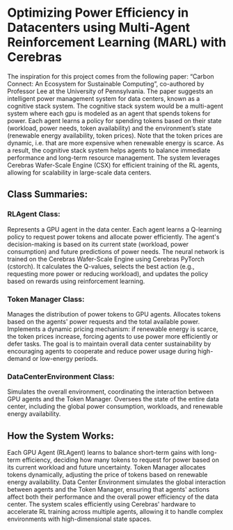 # Optimizing Power Efficiency in Datacenters using Multi-Agent Reinforcement Learning (MARL) with Cerebras
The inspiration for this project comes from the following paper: “Carbon Connect: An Ecosystem for Sustainable Computing”, co-authored by Professor Lee at the University of Pennsylvania. The paper suggests an intelligent power management system for data centers, known as a cognitive stack system.
The cognitive stack system would be a multi-agent system where each gpu is modeled as an agent that spends tokens for power. Each agent learns a policy for spending tokens based on their state (workload, power needs, token availability) and the environment’s state (renewable energy availability, token prices). Note that the token prices are dynamic, i.e. that are more expensive when renewable energy is scarce. As a result, the cognitive stack system helps agents to balance immediate performance and long-term resource management. The system leverages Cerebras Wafer-Scale Engine (CSX) for efficient training of the RL agents, allowing for scalability in large-scale data centers.

## Class Summaries:
### RLAgent Class:
Represents a GPU agent in the data center.
Each agent learns a Q-learning policy to request power tokens and allocate power efficiently.
The agent's decision-making is based on its current state (workload, power consumption) and future predictions of power needs.
The neural network is trained on the Cerebras Wafer-Scale Engine using Cerebras PyTorch (cstorch).
It calculates the Q-values, selects the best action (e.g., requesting more power or reducing workload), and updates the policy based on rewards using reinforcement learning.
### Token Manager Class:
Manages the distribution of power tokens to GPU agents.
Allocates tokens based on the agents' power requests and the total available power.
Implements a dynamic pricing mechanism: if renewable energy is scarce, the token prices increase, forcing agents to use power more efficiently or defer tasks.
The goal is to maintain overall data center sustainability by encouraging agents to cooperate and reduce power usage during high-demand or low-energy periods.
### DataCenterEnvironment Class:
Simulates the overall environment, coordinating the interaction between GPU agents and the Token Manager.
Oversees the state of the entire data center, including the global power consumption, workloads, and renewable energy availability.

## How the System Works:
Each GPU Agent (RLAgent) learns to balance short-term gains with long-term efficiency, deciding how many tokens to request for power based on its current workload and future uncertainty.
Token Manager allocates tokens dynamically, adjusting the price of tokens based on renewable energy availability.
Data Center Environment simulates the global interaction between agents and the Token Manager, ensuring that agents' actions affect both their performance and the overall power efficiency of the data center.
The system scales efficiently using Cerebras' hardware to accelerate RL training across multiple agents, allowing it to handle complex environments with high-dimensional state spaces.

